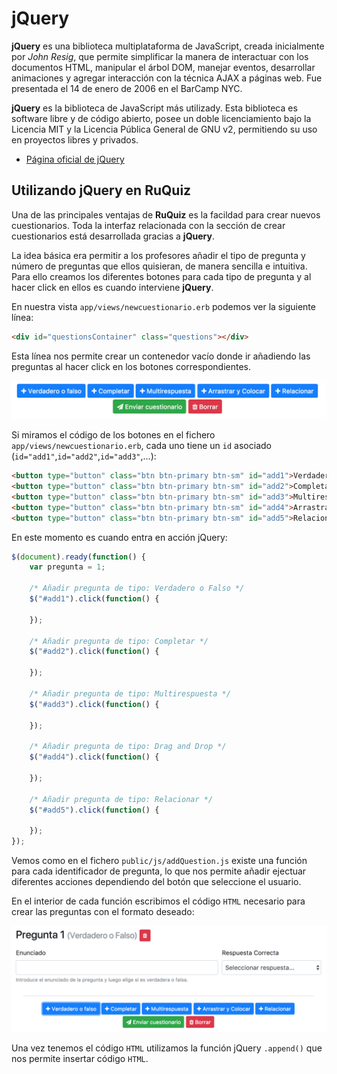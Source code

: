 # jQuery

**jQuery** es una biblioteca multiplataforma de JavaScript, creada inicialmente por *John Resig*, que permite simplificar la manera de interactuar con los documentos HTML, manipular el árbol DOM, manejar eventos, desarrollar animaciones y agregar interacción con la técnica AJAX a páginas web. Fue presentada el 14 de enero de 2006 en el BarCamp NYC.

**jQuery** es la biblioteca de JavaScript más utilizady. Esta biblioteca es software libre y de código abierto, posee un doble licenciamiento bajo la Licencia MIT y la Licencia Pública General de GNU v2, permitiendo su uso en proyectos libres y privados.

* [Página oficial de jQuery](https://jquery.com/)

## Utilizando jQuery en RuQuiz

Una de las principales ventajas de **RuQuiz** es la facildad para crear nuevos cuestionarios. Toda la interfaz relacionada con la sección de crear cuestionarios está desarrollada gracias a **jQuery**. 

La idea básica era permitir a los profesores añadir el tipo de pregunta y número de preguntas que ellos quisieran, de manera sencilla e intuitiva. Para ello creamos los diferentes botones para cada tipo de pregunta y al hacer click en ellos es cuando interviene **jQuery**. 

En nuestra vista `app/views/newcuestionario.erb` podemos ver la siguiente línea: 

```html
<div id="questionsContainer" class="questions"></div>
```
Esta línea nos permite crear un contenedor vacío donde ir añadiendo las preguntas al hacer click en los botones correspondientes.

![](../..//images/jquery1.png)

Si miramos el código de los botones en el fichero `app/views/newcuestionario.erb`, cada uno tiene un `id` asociado (`id="add1"`,`id="add2"`,`id="add3"`,...):

```html
<button type="button" class="btn btn-primary btn-sm" id="add1">Verdadero o falso</button>
<button type="button" class="btn btn-primary btn-sm" id="add2">Completar</button>
<button type="button" class="btn btn-primary btn-sm" id="add3">Multirespuesta</button>
<button type="button" class="btn btn-primary btn-sm" id="add4">Arrastrar y Colocar</button>
<button type="button" class="btn btn-primary btn-sm" id="add5">Relacionar</button>
```
En este momento es cuando entra en acción jQuery:

```js
$(document).ready(function() {
    var pregunta = 1;

    /* Añadir pregunta de tipo: Verdadero o Falso */
    $("#add1").click(function() {        

    });

    /* Añadir pregunta de tipo: Completar */
    $("#add2").click(function() {

    });

    /* Añadir pregunta de tipo: Multirespuesta */
    $("#add3").click(function() {

    });

    /* Añadir pregunta de tipo: Drag and Drop */
    $("#add4").click(function() {

    });

    /* Añadir pregunta de tipo: Relacionar */
    $("#add5").click(function() {

    });
});
```

Vemos como en el fichero `public/js/addQuestion.js` existe una función para cada identificador de pregunta, lo que nos permite añadir ejectuar diferentes acciones dependiendo del botón que seleccione el usuario.

En el interior de cada función escribimos el código `HTML` necesario para crear las preguntas con el formato deseado:

![](../..//images/jquery2.png)

Una vez tenemos el código `HTML` utilizamos la función jQuery `.append()` que nos permite insertar código `HTML`.

